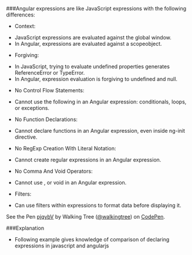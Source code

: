 ###Angular expressions are like JavaScript expressions with the following differences:

*	Context: 
  - JavaScript expressions are evaluated against the global window. 
  - In Angular, expressions are evaluated against a scopeobject.
*	Forgiving: 
  - In JavaScript, trying to evaluate undefined properties generates ReferenceError or TypeError. 
  - In Angular, expression evaluation is forgiving to undefined and null.
*	No Control Flow Statements: 
  - Cannot use the following in an Angular expression: conditionals, loops, or exceptions.
*	No Function Declarations: 
  - Cannot declare functions in an Angular expression, even inside ng-init directive.
*	No RegExp Creation With Literal Notation: 
  - Cannot create regular expressions in an Angular expression.
*	No Comma And Void Operators:
  - Cannot use , or void in an Angular expression.
*	Filters: 
  - Can use filters within expressions to format data before displaying it.


<p data-height="268" data-theme-id="0" data-slug-hash="pjqybV" data-default-tab="result" data-user="walkingtree" class='codepen'>See the Pen <a href='http://codepen.io/walkingtree/pen/pjqybV/'>pjqybV</a> by Walking Tree (<a href='http://codepen.io/walkingtree'>@walkingtree</a>) on <a href='http://codepen.io'>CodePen</a>.</p>
<script async src="//assets.codepen.io/assets/embed/ei.js"></script>

###Explanation
* Following example gives knowledge of comparison of declaring expressions in javascript and angularjs
